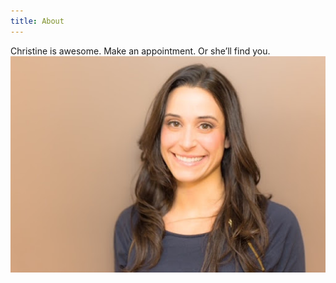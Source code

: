 ```yaml
---
title: About
---
```


Christine is awesome. Make an appointment. Or she’ll find you.
![Headshot of Christine Meizoso](/assets/images/christine_meizoso.JPG)
